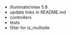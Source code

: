 * illuminate/view 5.8
 * update links in README.md
* controllers
 * tests
* filter for is_multisite
